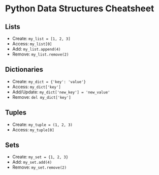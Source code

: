 # Python Data Structures Cheatsheet

## Lists
- Create: `my_list = [1, 2, 3]`
- Access: `my_list[0]`
- Add: `my_list.append(4)`
- Remove: `my_list.remove(2)`

## Dictionaries
- Create: `my_dict = {'key': 'value'}`
- Access: `my_dict['key']`
- Add/Update: `my_dict['new_key'] = 'new_value'`
- Remove: `del my_dict['key']`

## Tuples
- Create: `my_tuple = (1, 2, 3)`
- Access: `my_tuple[0]`

## Sets
- Create: `my_set = {1, 2, 3}`
- Add: `my_set.add(4)`
- Remove: `my_set.remove(2)`
